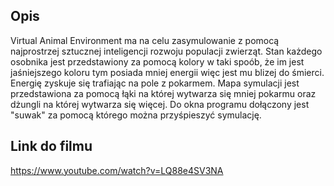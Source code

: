 ## Opis
Virtual Animal Environment ma na celu zasymulowanie z pomocą najprostrzej sztucznej inteligencji rozwoju populacji zwierząt.
Stan każdego osobnika jest przedstawiony za pomocą kolory w taki spoób, że im jest jaśniejszego koloru tym posiada mniej energii więc jest mu blizej do śmierci. 
Energię zyskuje się trafiając na pole z pokarmem.
Mapa symulacji jest przedstawiona za pomocą łąki na której wytwarza się mniej pokarmu oraz dżungli na której wytwarza się więcej.
Do okna programu dołączony jest "suwak" za pomocą którego można przyśpieszyć symulację.
## Link do filmu
https://www.youtube.com/watch?v=LQ88e4SV3NA
